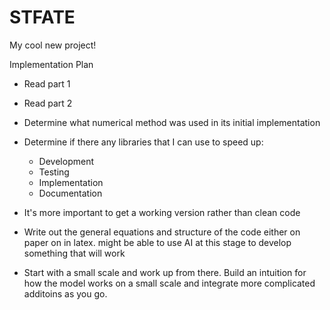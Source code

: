 # STFATE
My cool new project!

Implementation Plan
* Read part 1
* Read part 2
* Determine what numerical method was used in its initial implementation

* Determine if there any libraries that I can use to speed up:
    - Development
    - Testing
    - Implementation
    - Documentation

* It's more important to get a working version rather than clean code

* Write out the general equations and structure of the code either on paper on in latex. might be able to use AI at this stage to develop something that will work

* Start with a small scale and work up from there. Build an intuition for how the model works on a small scale and integrate more complicated additoins as you go.

